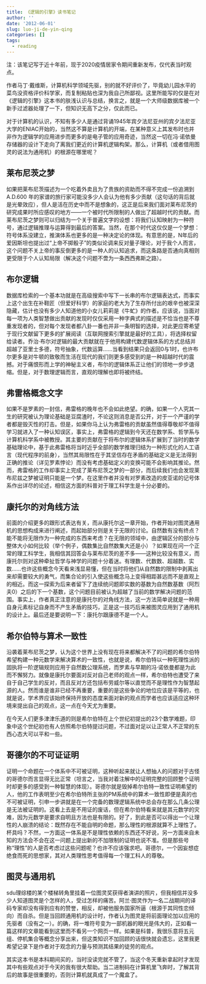 ```yaml
---
title: 《逻辑的引擎》读书笔记
author: ''
date: '2012-06-01'
slug: luo-ji-de-yin-qing
categories: []
tags:
  - reading
---
```

注：该笔记写于近十年前，现于2020疫情居家令期间重新发布，仅代表当时观点。

作者马丁·戴维斯，计算机科学领域先驱，别的就不好评价了，毕竟幼儿园水平的菜鸟没资格评价科学家，而复制粘贴也深为我自己所鄙视。这里所能写的仅是在对《逻辑的引擎》这本书的肤浅认识与总结，换言之，就是一个大师级数据库被一个新手过滤器处理了一下，但知识无高下之分，仅此而已。

对于计算机的认识，不知有多少人是通过背诵1945年宾夕法尼亚州的宾夕法尼亚大学的ENIAC开始的，当然这不算是计算机的开端，在某种意义上其发布时也并非作为逻辑学的应用进步而更多的是电子管的应用奇迹，当然这一切在冯·诺依曼存储器的设计下走向了离我们更近的计算机逻辑构架。那么，计算机（或者借用图灵的说法为通用机）的根源在哪里呢？

## 莱布尼茨之梦

如果把莱布尼茨描述为一个吃着外卖且为了贵族的资助而不得不完成一份追溯到 A.D.600 年的家谱的旅行家可能没多少人会认为他有多少贡献（这句话的背后就是光晕效应），但人是活在历史中而不是想象的，这正是后来我们面对莱布尼茨的研究成果时所应感叹的地方——一个被时代所限制的人做出了超越时代的贡献。而莱布尼茨之梦则可以归结为一个关于普遍文字的设想：将我们认知映射为一种符号，通过逻辑推理与运算得到最后的答案。当然，在那个时代这仅仅是一个梦想：符号体系没建立，推演体系也更多的是一种决定论的体现。有意思的是，N年后的爱因斯坦也提出过“上帝不掷骰子”的类似论调来反对量子理论，对于我个人而言，这个问题不关上帝的事反倒更多的是一种人的认知追求，而这条路是否通向真相则更受限于个人认知局限（解决这个问题不啻为一条西西弗斯之路）。

## 布尔逻辑

数据库检索的一个基本功就是在高级搜索中写下一长串的布尔逻辑表达式，而事实上这个出生在补鞋匠（但爱好科学）的家庭的老大为了生存所付出的艰辛也被深深隐藏，估计也没有多少人知道他的小女儿莉莉是《牛虻》的作者。应该说，当面对每一项为人类智慧做出贡献的发现时仅仅采用一种字典式的描述是不恰当也是不尊重发现者的，但对每个发现者都八卦一番也并非一条明智的选择，对此更应寄希望于现行文献留下更多的扩展阅读（互联网搜索引擎就是最好的工具），将选择权留给读者。乔治·布尔对逻辑的最大贡献就在于他用构建代数逻辑体系的方式总结并超越了亚里士多德，符号抽象，代数运算……当看到结果只会返回0与1时，也许布尔更多是对牛顿的致敬而生活在现代的我们则更多感受到的是一种超越时代的震撼。对于痛恨形而上学的神秘主义者，布尔的逻辑体系正让他们的领地一步步退缩。但是，对于数理逻辑而言，直观的理解也即将被终结。

## 弗雷格概念文字

如果不是罗素的一封信，弗雷格的晚年也不会如此绝望。的确，如果一个人究其一生的研究被认为理论基础是豆腐渣时，不论这则消息是否公开，对于一个严谨的学者都是毁灭性的打击。但是，如果你马上认为弗雷格的贡献虽然值得尊敬却不值得学习就进入了一种认知误区，事实上，弗雷格的逻辑到今天还在数学系、哲学系与计算机科学系中被教授。其主要的贡献在于将布尔的逻辑体系扩展到了当时的数学基础理论中，基于此弗雷格将当时近乎全部的数学推理归结为一种形式化的人工语言（现代程序的前身），当然其局限性在于其坚信存在矛盾的基础定义是无法得到正确的推论（详见罗素悖论）而没有考虑基础定义的变换可能不会影响其推论。然而，弗雷格的工作却事实上完成了莱布尼茨之梦的一部分，而后续我们也会发现莱布尼兹之梦被证明只能是一个梦。在这里作者并没有对罗素改造的皮亚诺的记号体系作出详尽的论述，相信这方面的科普对于理工科学生是十分必要的。

## 康托尔的对角线方法

前面的介绍更多的跟形式表达有关，而从康托尔这一章开始，作者开始对图灵通用机的思想构成来进行阐述，而起始部分则是关于无限的讨论。自然数有没有终点？能不能将无限作为一种完成的东西来考虑？在无限的领域中，由逻辑区分的部分与整体大小如何比较（举个例子，偶数集比自然数集大还是小）？如果现在问一个正常的理工科学生，我相信其回答会与莱布尼茨的差不多——这种比较没有意义，而康托尔则对这种牵扯哲学与神学的问题十分着迷。有理数、代数数、超越数、实数……也许这些概念今天看来浅显易懂，但在当时将他们从自然数的限制中剥离出来却需要较大的勇气，而集合论的引入使这些概念马上变得相距甚远而不是直观上的相近。而这一探索为后来者留下了连续统问题即实数的基数为自然数基数（阿烈夫0）之后的下一个基数，这个问题目前被认为超越了当前的数学解决问题的范围。事实上，作者真正注意的是康托尔的对角线方法，这一方法简单说就是一种用自身元素标记自身而不产生矛盾的技巧，正是这一技巧后来被图灵应用到了通用机的设计上。最后还是要说明一下：康托尔跟康德不是一个人。

## 希尔伯特与算术一致性

沿袭着莱布尼茨之梦，认为这个世界上没有现在将来都解决不了的问题的希尔伯特希望构建一种元数学来解决算术的一致性，也就是说，希尔伯特以一种死理性派的固执将一阶逻辑规则应用于自然数公理系统，而罗素与早期的冯·诺依曼都是为此而不懈努力。就像是康托尔要面对反对自己老师的观点一样，希尔伯特也遭受了来自于自己学生的反对，而且反对方还包括布劳威尔等以直觉而不是理性作为智慧起源的人。然而谁是谁非已经不再重要，重要的是这些争论的地位应该是平等的，也就是说，学术界应该始终保持开放的态度来面对新的观点而学者也应该适应这种环境来提出自己的观点，这一点在今天尤为重要。

在今天人们更多津津乐道的则是希尔伯特在上个世纪初提出的23个数学难题，印象中这个世纪初也有人仿照希尔伯特提过问题，不过面对足以让正常人不正常的东西心态大可以平和一些。

## 哥德尔的不可证证明

证明一个命题在一个体系中不可被证明，这种听起来就让人想抽人的问题对于古怪的哥德尔而言显得无比正常（坦言之，当我对着注解中的证明完整的回顾整个证明时却更多的感受到一种智慧的体现）。哥德尔就是毁掉希尔伯特一致性证明希望的人，他的工作表明至少在希尔伯特所主张的PM系统中的算术一致性即便是真的也不可被证明，引申一步讲就是在一个完备的数理逻辑系统中总会存在那么几条公理是无法被证明的。这看上去是不用证的废话，但在希尔伯特看来就是其元数学的灾难，因为元数学是要求自明且方法也是有限的。好了，到此是否可以得出一个让理性的人崩溃的结论：既然存在不能自明的命题，那么理性的根源就算不上理性了。杯具吗？不然，一方面这一体系是不是理性依赖的东西还不好说，另一方面来自未知的方法会不会在这一问题上提出新的不加限制的证明也说不准。但是那些号称“理性”的人是否考虑过这些问题呢？也许不应该强求吧。哥德尔，一个因妄想症绝食而死的思想家，其对人类理性思考值得每一个理工科人的尊敬。

## 图灵与通用机

sdu理综楼的某个楼梯转角里挂着一位图灵奖获得者演讲的照片，但我相信并没多少人知道图灵是个怎样的人，受过怎样的痛苦。阿兰·图灵作为一名二战期间的译码专家却没有得到应有的赞誉，相反，却被他服务国家所逼（根源于其同性恋倾向）而自杀。但是当回顾通用机的设计时，作者认为图灵是将前面理论加以应用的先驱者（没有之一）。的确，将一堆符号变为一部机器的眼光是伟大的，正如看一篇这样的文章能看到这里而不看另一个网页一样。如果是科普，我很乐意将五元组、停机集合等概念分享出来，但这类知识不加回顾的话很快就会遗忘，这里我更希望记录下是作者对于观念的力量与预测其结果的徒劳的观点。

其实这本书是本科期间买的，当时没读完就不管了，当这个冬天重新拿起时才发现其中有些观点对于今天的我有很大帮助。当二进制码在计算机里飞奔时，了解其背后的故事是很重要的，否则计算机就真成了一个魔盒了。

